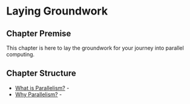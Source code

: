 # Laying Groundwork

## Chapter Premise

This chapter is here to lay the groundwork for your journey into parallel computing. 

## Chapter Structure

- [What is Parallelism?](./what.md) - 
- [Why Parallelism?](./why.md) - 

